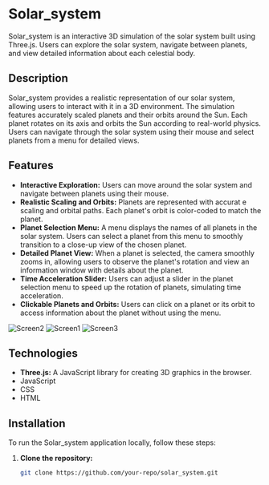 # Solar_system

Solar_system is an interactive 3D simulation of the solar system built using Three.js. Users can explore the solar system, navigate between planets, and view detailed information about each celestial body.

## Description

Solar_system provides a realistic representation of our solar system, allowing users to interact with it in a 3D environment. The simulation features accurately scaled planets and their orbits around the Sun. Each planet rotates on its axis and orbits the Sun according to real-world physics. Users can navigate through the solar system using their mouse and select planets from a menu for detailed views.

## Features

- **Interactive Exploration:** Users can move around the solar system and navigate between planets using their mouse.
- **Realistic Scaling
 and Orbits:** Planets are represented with accurat
e 
scaling and orbital paths. Each planet's orbit is color-coded to match the planet.
- **Planet Selection Menu:** A menu displays the names of all planets in the solar system. Users can select a planet from this menu to smoothly transition to a close-up view of the chosen planet.
- **Detailed Planet View:** When a planet is selected, the camera smoothly zooms in, allowing users to observe the planet's rotation and view an information window with details about the planet.
- **Time Acceleration Slider:** Users can adjust a slider in the planet selection menu to speed up the rotation of planets, simulating time acceleration.
- **Clickable Planets and Orbits:** Users can click on a planet or its orbit to access information about the planet without using the menu.

![Screen2](https://github.com/user-attachments/assets/32c9f4ec-79ca-48f1-b80a-16c7fcdd55cf)
![Screen1](https://github.com/user-attachments/assets/93b10b46-9c56-493e-963f-c20888f89ec8)
![Screen3](https://github.com/user-attachments/assets/3b290d5a-fdf4-453a-adb8-33bd2528e03f)

## Technologies


- **Three.js:** A JavaScript library for creating 3D graphics in the browser.
- JavaScript
- CSS
- HTML 

## Installation

To run the Solar_system application locally, follow these steps:


1. **Clone the repository:**
   ```bash
   git clone https://github.com/your-repo/solar_system.git
